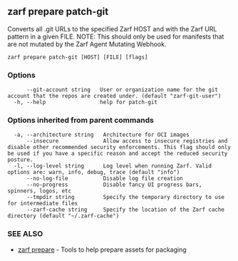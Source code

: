 ## zarf prepare patch-git

Converts all .git URLs to the specified Zarf HOST and with the Zarf URL pattern in a given FILE.  NOTE: 
This should only be used for manifests that are not mutated by the Zarf Agent Mutating Webhook.

```
zarf prepare patch-git [HOST] [FILE] [flags]
```

### Options

```
      --git-account string   User or organization name for the git account that the repos are created under. (default "zarf-git-user")
  -h, --help                 help for patch-git
```

### Options inherited from parent commands

```
  -a, --architecture string   Architecture for OCI images
      --insecure              Allow access to insecure registries and disable other recommended security enforcements. This flag should only be used if you have a specific reason and accept the reduced security posture.
  -l, --log-level string      Log level when running Zarf. Valid options are: warn, info, debug, trace (default "info")
      --no-log-file           Disable log file creation
      --no-progress           Disable fancy UI progress bars, spinners, logos, etc
      --tmpdir string         Specify the temporary directory to use for intermediate files
      --zarf-cache string     Specify the location of the Zarf cache directory (default "~/.zarf-cache")
```

### SEE ALSO

* [zarf prepare](zarf_prepare.md)	 - Tools to help prepare assets for packaging

